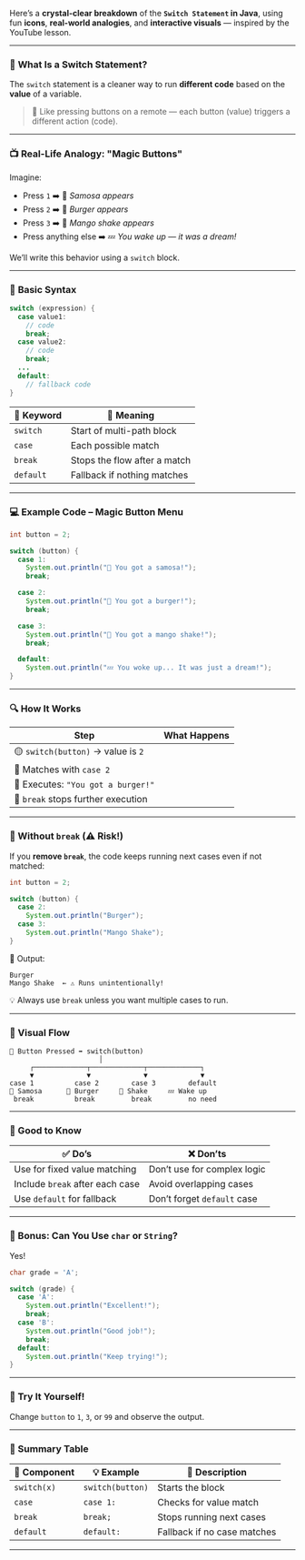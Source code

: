 Here’s a **crystal-clear breakdown** of the **`Switch Statement` in Java**, using fun **icons**, **real-world analogies**, and **interactive visuals** — inspired by the YouTube lesson.

---

### 🎯 **What Is a Switch Statement?**

The `switch` statement is a cleaner way to run **different code** based on the **value** of a variable.

> 🔄 Like pressing buttons on a remote — each button (value) triggers a different action (code).

---

### 📺 Real-Life Analogy: "Magic Buttons"

Imagine:

* Press `1` ➡️ 🥟 *Samosa appears*
* Press `2` ➡️ 🍔 *Burger appears*
* Press `3` ➡️ 🥭 *Mango shake appears*
* Press anything else ➡️ 💤 *You wake up — it was a dream!*

We’ll write this behavior using a `switch` block.

---

### 🧱 **Basic Syntax**

```java
switch (expression) {
  case value1:
    // code
    break;
  case value2:
    // code
    break;
  ...
  default:
    // fallback code
}
```

| 🔑 Keyword | 📘 Meaning                   |
| ---------- | ---------------------------- |
| `switch`   | Start of multi-path block    |
| `case`     | Each possible match          |
| `break`    | Stops the flow after a match |
| `default`  | Fallback if nothing matches  |

---

### 💻 **Example Code – Magic Button Menu**

```java
int button = 2;

switch (button) {
  case 1:
    System.out.println("🥟 You got a samosa!");
    break;

  case 2:
    System.out.println("🍔 You got a burger!");
    break;

  case 3:
    System.out.println("🥭 You got a mango shake!");
    break;

  default:
    System.out.println("💤 You woke up... It was just a dream!");
}
```

---

### 🔍 How It Works

| Step                               | What Happens |
| ---------------------------------- | ------------ |
| 🟡 `switch(button)` → value is `2` |              |
| 🔎 Matches with `case 2`           |              |
| 🧾 Executes: `"You got a burger!"` |              |
| 🛑 `break` stops further execution |              |

---

### 🔁 Without `break` (⚠️ Risk!)

If you **remove `break`**, the code keeps running next cases even if not matched:

```java
int button = 2;

switch (button) {
  case 2:
    System.out.println("Burger");
  case 3:
    System.out.println("Mango Shake");
}
```

🧾 Output:

```
Burger
Mango Shake  ← ⚠️ Runs unintentionally!
```

💡 Always use `break` unless you want multiple cases to run.

---

### 🎨 Visual Flow

```text
🔘 Button Pressed ➡️ switch(button)
                      │
     ┌─────────────┬─────────────┬─────────────┐
     ▼             ▼             ▼             ▼
case 1          case 2        case 3        default
🥟 Samosa      🍔 Burger     🥭 Shake     💤 Wake up
 break          break         break         no need
```

---

### 🧠 Good to Know

| ✅ Do’s                          | ❌ Don’ts                    |
| ------------------------------- | --------------------------- |
| Use for fixed value matching    | Don’t use for complex logic |
| Include `break` after each case | Avoid overlapping cases     |
| Use `default` for fallback      | Don’t forget `default` case |

---

### 🔁 Bonus: Can You Use `char` or `String`?

Yes!

```java
char grade = 'A';

switch (grade) {
  case 'A':
    System.out.println("Excellent!");
    break;
  case 'B':
    System.out.println("Good job!");
    break;
  default:
    System.out.println("Keep trying!");
}
```

---

### 🧪 Try It Yourself!

Change `button` to `1`, `3`, or `99` and observe the output.

---

### 🧾 Summary Table

| 🎯 Component | 💡 Example       | 📝 Description              |
| ------------ | ---------------- | --------------------------- |
| `switch(x)`  | `switch(button)` | Starts the block            |
| `case`       | `case 1:`        | Checks for value match      |
| `break`      | `break;`         | Stops running next cases    |
| `default`    | `default:`       | Fallback if no case matches |

---